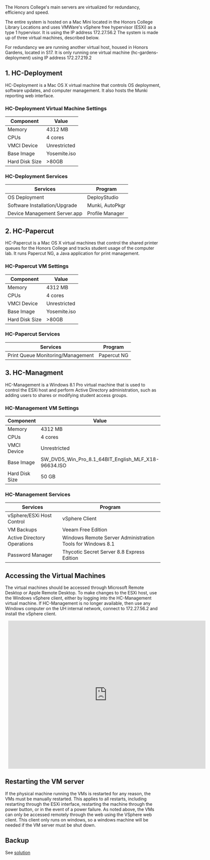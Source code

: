 The Honors College's main servers are virtualized for redundancy, efficiency and speed. 

The entire system is hosted on a Mac Mini located in the Honors College Library Locations and uses VMWare's vSphere free hypervisor (ESXi) as a type 1 hypervisor. It is using the IP address 172.27.56.2 The system is made up of three virtual machines, described below.

For redundancy we are running another virtual host, housed in Honors Gardens, located in S17. It is only running one virtual machine (hc-gardens-deployment) using IP address 172.27.219.2

## 1. HC-Deployment

HC-Deployment is a Mac OS X virtual machine that controls OS deployment, software updates, and computer management. It also hosts the Munki reporting web interface.

### HC-Deployment Virtual Machine Settings

| Component  | Value  |
|---|---|
| Memory  | 4312 MB  |
| CPUs  | 4 cores  |
| VMCI Device | Unrestricted  |
| Base Image | Yosemite.iso  |
| Hard Disk Size | >80GB  |

### HC-Deployment Services

| Services  | Program  |
|---|---|
| OS Deployment	| DeployStudio |
| Software Installation/Upgrade	| Munki, AutoPkgr |
| Device Management	Server.app | Profile Manager |

## 2. HC-Papercut

HC-Papercut is a Mac OS X virtual machines that control the shared printer queues for the Honors College and tracks student usage of the computer lab. It runs Papercut NG, a Java application for print management.

### HC-Papercut VM Settings

| Component  | Value  |
|---|---|
| Memory  | 4312 MB  |
| CPUs  | 4 cores  |
| VMCI Device | Unrestricted  |
| Base Image | Yosemite.iso  |
| Hard Disk Size | >80GB  |

### HC-Papercut Services

| Services  | Program  |
|---|---|
| Print Queue Monitoring/Management	| Papercut NG |

## 3. HC-Managment

HC-Management is a Windows 8.1 Pro virtual machine that is used to control the ESXi host and perform Active Directory administration, such as adding users to shares or modifying student access groups.

### HC-Management VM Settings

| Component  | Value  |
|---|---|
| Memory  | 4312 MB  |
| CPUs  | 4 cores  |
| VMCI Device | Unrestricted  |
| Base Image | SW_DVD5_Win_Pro_8.1_64BIT_English_MLF_X18-96634.ISO  |
| Hard Disk Size | 50 GB  |

### HC-Management Services

| Services  | Program  |
|---|---|
| vSphere/ESXi Host Control	| vSphere Client |
| VM Backups | Veeam Free Edition |
| Active Directory Operations | Windows Remote Server Administration Tools for Windows 8.1 |
| Password Manager | Thycotic Secret Server 8.8 Express Edition |

## Accessing the Virtual Machines

The virtual machines should be accessed through Microsoft Remote Desktop or Apple Remote Desktop. To make changes to the ESXi host, use the Windows vSphere client, either by logging into the HC-Management virtual machine. If HC-Management is no longer available, then use any Windows computer on the UH internal network, connect to 172.27.56.2 and install the vSphere client.

<div style="width: 640px; height: 480px; margin: 10px; position: relative;"><iframe allowfullscreen frameborder="0" style="width:640px; height:480px" src="https://www.lucidchart.com/documents/embeddedchart/2a9f5b91-65a2-460b-a40f-0e00f890da06" id="75TcRTG5p9d1"></iframe></div>

## Restarting the VM server

If the physical machine running the VMs is restarted for any reason, the VMs must be manually restarted. This applies to all restarts, including restarting through the ESXi interface, restarting the machine through the power button, or in the event of a power failure. As noted above, the VMs can only be accessed remotely through the web using the VSphere web client. This client only runs on windows, so a windows machine will be needed if the VM server must be shut down.

## Backup

See [solution](https://honorscollege.freshservice.com/solution/categories/1000023134/folders/1000050771/articles/1000021154-server-backups)
